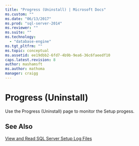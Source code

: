 ```yaml
---
title: "Progress (Uninstall) | Microsoft Docs"
ms.custom: ""
ms.date: "06/13/2017"
ms.prod: "sql-server-2014"
ms.reviewer: ""
ms.suite: ""
ms.technology: 
  - "database-engine"
ms.tgt_pltfrm: ""
ms.topic: conceptual
ms.assetid: ee19dbb2-6fd7-4b9b-9ea6-36c6faeedf10
caps.latest.revision: 8
author: mashamsft
ms.author: mathoma
manager: craigg
---
```

# Progress (Uninstall)
  Use the Progress (Uninstall) page to monitor the Setup progess.  
  
## See Also  
 [View and Read SQL Server Setup Log Files](../../database-engine/install-windows/view-and-read-sql-server-setup-log-files.md)  
  
  
